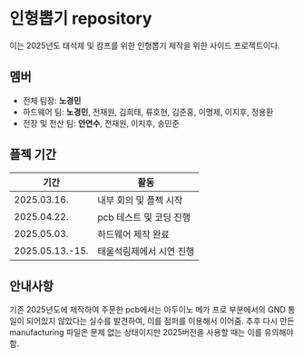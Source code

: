 # 인형뽑기 repository
이는 2025년도 태석제 및 캄프를 위한 인형뽑기 제작을 위한 사이드 프로젝트이다.

## 멤버
- 전체 팀장: **노경민**
- 하드웨어 팀: **노경민**, 전재원, 김희태, 류호현, 김준홍, 이명제, 이지후, 정용환
- 전장 및 전산 팀: **안연수**, 전재원, 이지후, 송민준

## 플젝 기간
|기간|활동|
|--|--|
|2025.03.16.|내부 회의 및 플젝 시작|
|2025.04.22.|pcb 테스트 및 코딩 진행|
|2025.05.03.|하드웨어 제작 완료|
|2025.05.13.-15.|태울석림제에서 시연 진행|

## 안내사항
기존 2025년도에 제작하여 주문한 pcb에서는 아두이노 메가 프로 부분에서의 GND 통일이 되어있지 않았다는 실수를 발견하여, 이를 점퍼를 이용해서 이어줌.
추후 다시 만든 manufacturing 파일은 문제 없는 상태이지만 2025버전을 사용할 때는 이를 유의해야 함.
